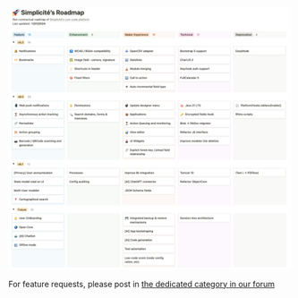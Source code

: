 <a href="https://simplicite.notion.site/6c1ec0ab3df249c489782b20625761fd?v=c693a34d0f984a76bdaa6bffc3a1e10c" target="_blank">
    <img src="roadmap.png" alt="Roadmap"/>
</a>

For feature requests, please post in [the dedicated category in our forum](https://community.simplicite.io/c/feature-request/46)
